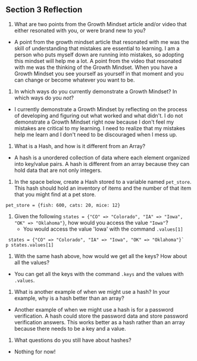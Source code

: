 ## Section 3 Reflection

1. What are two points from the Growth Mindset article and/or video that either resonated with you, or were brand new to you?
  * A point from the growth mindset article that resonated with me was the skill of understanding that mistakes are essential to learning. I am a person who puts myself down are running into mistakes, so adopting this mindset will help me a lot. A point from the video that resonated with me was the thinking of the Growth Mindset. When you have a Growth Mindset you see yourself as yourself in that moment and you can change or become whatever you want to be.
1. In which ways do you currently demonstrate a Growth Mindset? In which ways do you _not_?
  * I currently demonstrate a Growth Mindset by reflecting on the process of developing and figuring out what worked and what didn't. I do not demonstrate a Growth Mindset right now because I don't feel my mistakes are critical to my learning. I need to realize that my mistakes help me learn and I don't need to be discouraged when I mess up.
1. What is a Hash, and how is it different from an Array?
  * A hash is a unordered collection of data where each element organized into key/value pairs. A hash is different from an array because they can hold data that are not only integers.
1. In the space below, create a Hash stored to a variable named `pet_store`.  This hash should hold an inventory of items and the number of that item that you might find at a pet store.
```
pet_store = {fish: 600, cats: 20, mice: 12}
```

1. Given the following `states = {"CO" => "Colorado", "IA" => "Iowa", "OK" => "Oklahoma"}`, how would you access the value `"Iowa"`?
    * You would access the value 'Iowa' with the command `.values[1]`
```
 states = {"CO" => "Colorado", "IA" => "Iowa", "OK" => "Oklahoma"}`
p states.values[1]
 ```
1. With the same hash above, how would we get all the keys?  How about all the values?
  * You can get all the keys with the command `.keys` and the values with `.values`.
1. What is another example of when we might use a hash?  In your example, why is a hash better than an array?
  * Another example of when we might use a hash is for a password verification. A hash could store the password data and store password verification answers. This works better as a hash rather than an array because there needs to be a key and a value.
1. What questions do you still have about hashes?
  * Nothing for now!
